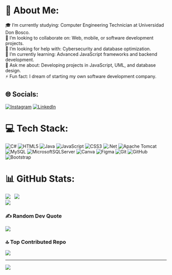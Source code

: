 # 💫 About Me:
🎓 I’m currently studying: Computer Engineering Technician at Universidad Don Bosco.<br>🤝 I’m looking to collaborate on: Web, mobile, or software development projects.<br>🤲 I’m looking for help with: Cybersecurity and database optimization.<br>🌱 I’m currently learning: Advanced JavaScript frameworks and backend development.<br>💬 Ask me about: Developing projects in JavaScript, UML, and database design.<br>⚡ Fun fact: I dream of starting my own software development company.


## 🌐 Socials:
[![Instagram](https://img.shields.io/badge/Instagram-%23E4405F.svg?logo=Instagram&logoColor=white)](https://instagram.com/elmer_cruz44) [![LinkedIn](https://img.shields.io/badge/LinkedIn-%230077B5.svg?logo=linkedin&logoColor=white)](https://linkedin.com/in/elmer-cruz06) 

# 💻 Tech Stack:
![C#](https://img.shields.io/badge/c%23-%23239120.svg?style=for-the-badge&logo=csharp&logoColor=white) ![HTML5](https://img.shields.io/badge/html5-%23E34F26.svg?style=for-the-badge&logo=html5&logoColor=white) ![Java](https://img.shields.io/badge/java-%23ED8B00.svg?style=for-the-badge&logo=openjdk&logoColor=white) ![JavaScript](https://img.shields.io/badge/javascript-%23323330.svg?style=for-the-badge&logo=javascript&logoColor=%23F7DF1E) ![CSS3](https://img.shields.io/badge/css3-%231572B6.svg?style=for-the-badge&logo=css3&logoColor=white) ![.Net](https://img.shields.io/badge/.NET-5C2D91?style=for-the-badge&logo=.net&logoColor=white) ![Apache Tomcat](https://img.shields.io/badge/apache%20tomcat-%23F8DC75.svg?style=for-the-badge&logo=apache-tomcat&logoColor=black) ![MySQL](https://img.shields.io/badge/mysql-4479A1.svg?style=for-the-badge&logo=mysql&logoColor=white) ![MicrosoftSQLServer](https://img.shields.io/badge/Microsoft%20SQL%20Server-CC2927?style=for-the-badge&logo=microsoft%20sql%20server&logoColor=white) ![Canva](https://img.shields.io/badge/Canva-%2300C4CC.svg?style=for-the-badge&logo=Canva&logoColor=white) ![Figma](https://img.shields.io/badge/figma-%23F24E1E.svg?style=for-the-badge&logo=figma&logoColor=white) ![Git](https://img.shields.io/badge/git-%23F05033.svg?style=for-the-badge&logo=git&logoColor=white) ![GitHub](https://img.shields.io/badge/github-%23121011.svg?style=for-the-badge&logo=github&logoColor=white) ![Bootstrap](https://img.shields.io/badge/bootstrap-%238511FA.svg?style=for-the-badge&logo=bootstrap&logoColor=white)
# 📊 GitHub Stats:
![](https://github-readme-stats.vercel.app/api?username=AntonySP22&theme=dark&hide_border=false&include_all_commits=true&count_private=true)&nbsp;&nbsp;
![](https://github-readme-streak-stats.herokuapp.com/?user=AntonySP22&theme=dark&hide_border=false)<br/>
![](https://github-readme-stats.vercel.app/api/top-langs/?username=AntonySP22&theme=dark&hide_border=false&include_all_commits=true&count_private=true&layout=compact)

### ✍️ Random Dev Quote
![](https://quotes-github-readme.vercel.app/api?type=vetical&theme=radical)

### 🔝 Top Contributed Repo
![](https://github-contributor-stats.vercel.app/api?username=AntonySP22&limit=5&theme=dark&combine_all_yearly_contributions=true)

---
[![](https://visitcount.itsvg.in/api?id=AntonySP22&icon=5&color=1)](https://visitcount.itsvg.in)

<!-- Proudly created with GPRM ( https://gprm.itsvg.in ) -->
